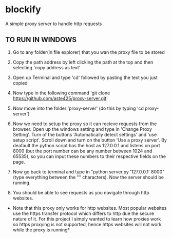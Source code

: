 # blockify
A simple proxy server to handle http requests

## TO RUN IN WINDOWS

1) Go to any folder(in file explorer) that you wan the proxy file to be stored

2) Copy the path address by left clicking the path at the top and then selecting 'copy address as text'

3) Open up Terminal and type 'cd' followed by pasting the text you just copied

4) Now type in the following command 'git clone https://github.com/aste425/proxy-server.git'

5) Now move into the folder 'proxy-server' (do this by typing 'cd proxy-server')

6) Now we need to setup the proxy so it can recieve requests from the browser. Open up the windows setting and type in 'Change Proxy Setting'. Turn of the buttons 'Automatically detect settings' and 'use setup script'. Scroll down and turn on the button 'Use a proxy server'. By deafault the python script has the host as 127.0.0.1 and listens on port 8000 (but the port number can be any number between 1024 and 65535), so you can input these numbers to their respective fields on the page.

7) Now go back to terminal and type in "python server.py '127.0.0.1' 8000" (type everything between the "" characters). Now the server should be running.

8) You should be able to see requests as you navigate through http websites.

* Note that this proxy only works for http websites. Most popular websites use the https transfer protocol which differs to http due the secure nature of it. For this project I simply wanted to learn how proxies work so https proxying is not supported, hence https websites will not work while the proxy is running*
